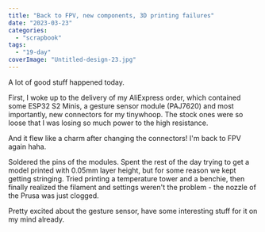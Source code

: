 ```yaml
---
title: "Back to FPV, new components, 3D printing failures"
date: "2023-03-23"
categories: 
  - "scrapbook"
tags: 
  - "19-day"
coverImage: "Untitled-design-23.jpg"
---
```

<!--more-->

A lot of good stuff happened today.

First, I woke up to the delivery of my AliExpress order, which contained some ESP32 S2 Minis, a gesture sensor module (PAJ7620) and most importantly, new connectors for my tinywhoop. The stock ones were so loose that I was losing so much power to the high resistance.

And it flew like a charm after changing the connectors! I'm back to FPV again haha.

Soldered the pins of the modules. Spent the rest of the day trying to get a model printed with 0.05mm layer height, but for some reason we kept getting stringing. Tried printing a temperature tower and a benchie, then finally realized the filament and settings weren't the problem - the nozzle of the Prusa was just clogged.

Pretty excited about the gesture sensor, have some interesting stuff for it on my mind already.
